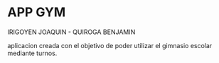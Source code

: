 # APP GYM 

IRIGOYEN JOAQUIN - QUIROGA BENJAMIN

aplicacion creada con el objetivo de poder utilizar el gimnasio escolar mediante turnos.
